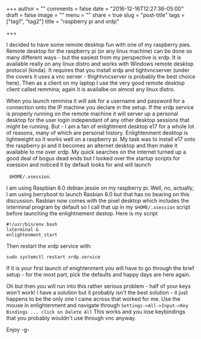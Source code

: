 +++
author = ""
comments = false
date = "2016-12-16T12:27:36-05:00"
draft = false
image = ""
menu = ""
share = true
slug = "post-title"
tags = ["tag1", "tag2"]
title = "raspberry pi and xrdp"

+++

I decided to have some remote desktop fun with one of my raspberry pies. Remote desktop for the raspberry pi (or
any linux machine) can be done so many different ways - but the easiest from my perspective is xrdp. It is available 
really on any linux distro and works with Windows remote desktop protocol (kinda). It requires that you install
xrdp and tightvncserver (under the covers it uses a vnc server - thightvncserver is probably the best choice here).
Then as a client on my laptop I use the very good remote desktop client called remmina; again it is availalbe on
almost any linux distro.

<!--more-->

When you launch remmina it will ask for a username and password for a connection onto the IP machine you declare in the setup.
If the xrdp service is properly running on the remote machine it will server up a personal desktop for the user login 
independant of any other desktop sessions that might be running.
But - I am a fan of enlightment desktop e17 for a whole lot of reasons, many of which are personal history. Enlightenment desktop
is lightweight so it works well on a raspberry pi. My task was to install e17 onto the raspberry pi and it becomes an
alternet desktop and then make it available to me over xrdp. My quick searches on the internet turned up a good deal of bogus
dead ends but I looked over the startup scripts for xsession and noticed it by default looks for and will launch

``` $HOME/.xsession```. 

I am using Raspbian 8.0 debian jessie on my raspberry pi. Well, no, actually, I am using berryboot to launch Rasbian 8.0 but that
has no bearing on this discussion. Rasbian now comes with the pixel desktop which includes the lxterminal program by default
so I call that up in my ```$HOME/.xsession``` script before launching the enlightnement destop. Here is my script

```
#!/usr/bin/env bash
lxterminal &
enlightenment_start
```

Then restart the xrdp service with:
```
sudo systemctl restart xrdp.service
```

If it is your first launch of enightenment you will have to go through the brief setup - for the most part, pick the defaults and happy days are here again.

Oh but then you will run into this rather serious problem - half of your keys won't work! I have a solution but it probably
isn't the best solution - it just happens to be the  only one I came across that worked for me.
Use the mouse in enlightenment and navigate through ```Settings->All->Input->Key Bindings ... click on Delete All```
This works and you lose keybindings that you probably wouldn't use through vnc anyway.
 

Enjoy
-g-
